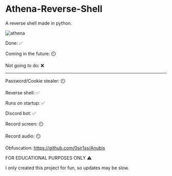 # Athena-Reverse-Shell
A reverse shell made in python.


![athena](https://github.com/3l41/Athena-Reverse-Shell/assets/100965391/5ff95ef0-19d8-4099-9f4a-9924a000e1c8)




Done: ✅

Coming in the future: ⏲️

Not going to do: ❌

_________________________________________

Password/Cookie stealer: ⏲️

Reverse shell: ✅

Runs on startup: ✅

Discord bot: ✅

Record screen: ⏲️

Record audio: ⏲️

Obfuscation: https://github.com/0sir1ss/Anubis

FOR EDUCATIONAL PURPOSES ONLY ⚠️

I only created this project for fun, so updates may be slow.

